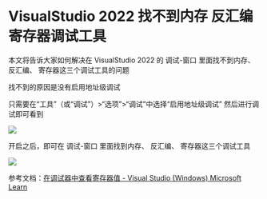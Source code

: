 # VisualStudio 2022 找不到内存 反汇编 寄存器调试工具

本文将告诉大家如何解决在 VisualStudio 2022 的 调试-窗口 里面找不到内存、 反汇编、 寄存器这三个调试工具的问题

<!--more-->
<!-- 发布 -->
<!-- 博客 -->

找不到的原因是没有启用地址级调试

只需要在“工具”（或“调试”）>“选项”>“调试”中选择“启用地址级调试” 然后进行调试即可看到

<!-- ![](image/VisualStudio 2022 找不到内存 反汇编 寄存器调试工具/VisualStudio 2022 找不到内存 反汇编 寄存器调试工具1.png) -->
![](http://image.acmx.xyz/lindexi%2F2024111201747659.jpg)

开启之后，即可在 调试-窗口 里面找到内存、 反汇编、 寄存器这三个调试工具

<!-- ![](image/VisualStudio 2022 找不到内存 反汇编 寄存器调试工具/VisualStudio 2022 找不到内存 反汇编 寄存器调试工具0.png) -->

![](http://image.acmx.xyz/lindexi%2F20241112017237286.jpg)

参考文档：[在调试器中查看寄存器值 - Visual Studio (Windows) Microsoft Learn](https://learn.microsoft.com/zh-cn/visualstudio/debugger/how-to-use-the-registers-window?view=vs-2022 )